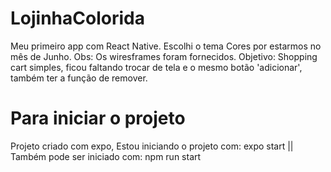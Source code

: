 # LojinhaColorida
Meu primeiro app com React Native.
Escolhi o tema Cores por estarmos no mês de Junho.
Obs: Os wiresframes foram fornecidos.
Objetivo:
Shopping cart simples, ficou faltando trocar de tela e o mesmo botão 'adicionar', também ter a função de remover.

# Para iniciar o projeto 
Projeto criado com expo,
Estou iniciando o projeto com: expo start ||
Também pode ser iniciado com: npm run start



